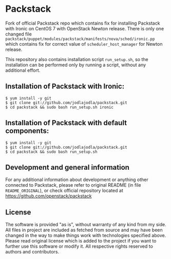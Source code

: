 # Packstack

Fork of official Packstack repo which contains fix for installing Packstack
with Ironic on CentOS 7 with OpenStack Newton release. There is only one
changed file `packstack/puppet/modules/packstack/manifests/nova/sched/ironic.pp`
which contains fix for correct value of `scheduler_host_manager` for Newton
release.

This repository also contains installation script `run_setup.sh`, so the installation
can be performed only by running a script, without any additional effort.

## Installation of Packstack with Ironic:

    $ yum install -y git
    $ git clone git://github.com/jodlajodla/packstack.git
    $ cd packstack && sudo bash run_setup.sh ironic

## Installation of Packstack with default components:

    $ yum install -y git
    $ git clone git://github.com/jodlajodla/packstack.git
    $ cd packstack && sudo bash run_setup.sh

## Development and general information

For any additional information about development or anything other connected to
Packstack, please refer to original README (in file `README_ORIGINAL`),
or check official repository located at https://github.com/openstack/packstack

## License

The software is provided "as is", without warranty of any kind from my side.
All files in project are included as fetched from source and may have been
changed in the way to make things work with technologies specified above.
Please read original license which is added to the project if you want to
further use this software or modify it. All respective rights reserved to
authors and contributors.
